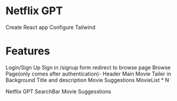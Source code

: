 
# Netflix GPT 

 Create React app
 Configure Tailwind


 # Features
Login/Sign Up 
    Sign in /signup form
    redirect to browse page
  Browse Page(only comes after authentication)- 
    Header
    Main Movie 
        Tailer in Background
        Title and description
        Movie Suggestions
            MovieList * N

Netflix GPT
    SearchBar
    Movie Suggesstions
  
